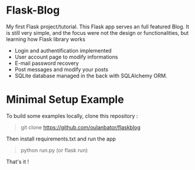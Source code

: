 # Flask-Blog

My first Flask project/tutorial. This Flask app serves an full featured Blog. It is still very simple, and the focus were not the design or functionalities, but learning how Flask library works

* Login and authentification implemented
* User account page to modify informations
* E-mail password recovery
* Post messages and modify your posts 
* SQLite database managed in the back with SQLAlchemy ORM.

# Minimal Setup Example

To build some examples locally, clone this repository :
> git clone https://github.com/oulanbator/flaskblog

Then install requirements.txt and run the app
> python run.py (or flask run)

That's it !
